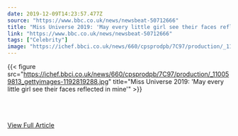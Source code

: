```yaml
---
date: 2019-12-09T14:23:57.477Z 
source: "https://www.bbc.co.uk/news/newsbeat-50712666" 
title: "Miss Universe 2019: 'May every little girl see their faces reflected in mine'" 
link: "https://www.bbc.co.uk/news/newsbeat-50712666" 
tags: ["Celebrity"] 
image: "https://ichef.bbci.co.uk/news/660/cpsprodpb/7C97/production/_110059813_gettyimages-1192819288.jpg" 
---
```

{{< figure src="https://ichef.bbci.co.uk/news/660/cpsprodpb/7C97/production/_110059813_gettyimages-1192819288.jpg" title="Miss Universe 2019: 'May every little girl see their faces reflected in mine'" >}}

<br/><br/><br/>
<a href='https://www.bbc.co.uk/news/newsbeat-50712666' class='btn' target='_blank'>View Full Article</a>